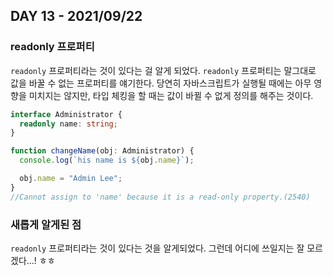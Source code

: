 ## DAY 13 - 2021/09/22

### readonly 프로퍼티

`readonly` 프로퍼티라는 것이 있다는 걸 알게 되었다. `readonly` 프로퍼티는 말그대로 값을 바꿀 수 없는 프로퍼티를 얘기한다. 당연히 자바스크립트가 실행될 때에는 아무 영향을 미치지는 않지만, 타입 체킹을 할 때는 값이 바뀔 수 없게 정의를 해주는 것이다.

```typescript
interface Administrator {
  readonly name: string;
}

function changeName(obj: Administrator) {
  console.log(`his name is ${obj.name}`);

  obj.name = "Admin Lee";
}
//Cannot assign to 'name' because it is a read-only property.(2540)
```

### 새롭게 알게된 점

`readonly` 프로퍼티라는 것이 있다는 것을 알게되었다. 그런데 어디에 쓰일지는 잘 모르겠다...! ㅎㅎ
